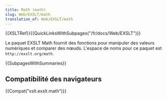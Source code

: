 ```yaml
---
title: Math (math)
slug: Web/EXSLT/math
translation_of: Web/EXSLT/math
---
```


{{XSLTRef}}{{QuickLinksWithSubpages("/fr/docs/Web/EXSLT")}}

Le paquet EXSLT Math fournit des fonctions pour manipuler des valeurs numériques et comparer des nœuds. L'espace de noms pour ce paquet est `http://exslt.org/math`.

{{SubpagesWithSummaries}}

## Compatibilité des navigateurs

{{Compat("xslt.exslt.math")}}
